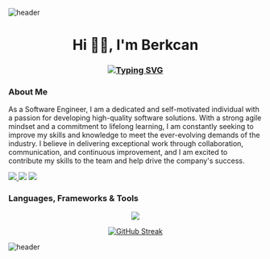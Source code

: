 ![header](https://capsule-render.vercel.app/api?fontSize=20)

<h1 align="center"> Hi 👋🏻, I'm Berkcan</h1>
<h3 align="center">
  
[![Typing SVG](https://readme-typing-svg.demolab.com?font=Montserrat&size=30&center=true&color=4CFF33&multiline=true&width=1200&lines=Software+Engineer+)](https://git.io/typing-svg)

</h3>

### About Me 

As a Software Engineer, I am a dedicated and self-motivated individual with a passion for developing high-quality software solutions. With a strong agile mindset and a commitment to lifelong learning, I am constantly seeking to improve my skills and knowledge to meet the ever-evolving demands of the industry. I believe in delivering exceptional work through collaboration, communication, and continuous improvement, and I am excited to contribute my skills to the team and help drive the company's success.

<a href="https://github.com/berkcanarslansupp"><img src="https://img.shields.io/badge/Business%20Github-12100E?style=for-the-badge&logo=github&logoColor=white"/>
<a href="https://www.linkedin.com/in/berkcanarslan/"><img src="https://img.shields.io/badge/LinkedIn-0077B5?style=for-the-badge&logo=linkedin&logoColor=white"/></a>
<a href="https://medium.com/@berkcan.arslan"><img src="https://img.shields.io/badge/Medium-12100E?style=for-the-badge&logo=medium&logoColor=white"/></a>

### Languages, Frameworks & Tools

<p align="center">
<a href="https://skillicons.dev">
    <img src="https://skillicons.dev/icons?&theme=light&i=dotnet,cs,js,jquery,html,css,git,github,docker,postgres,mongodb"/>
  </a>
</p>

  <div align="center">
  
[![GitHub Streak](https://streak-stats.demolab.com/?user=berkcanarslan)](https://git.io/streak-stats)

</div>
 
![header](https://capsule-render.vercel.app/api?type=wave&color=gradient&section=footer)
<br/>
